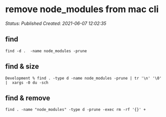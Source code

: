 # remove node_modules from mac cli

_Status: Published_
_Created: 2021-06-07 12:02:35_

## find
```
find -d .  -name node_modules -prune 
```

## find & size  
```
Development % find . -type d -name node_modules -prune | tr '\n' '\0' |  xargs -0 du -sch  
```
  
  
## find & remove  
```
find . -name "node_modules" -type d -prune -exec rm -rf '{}' +  
```